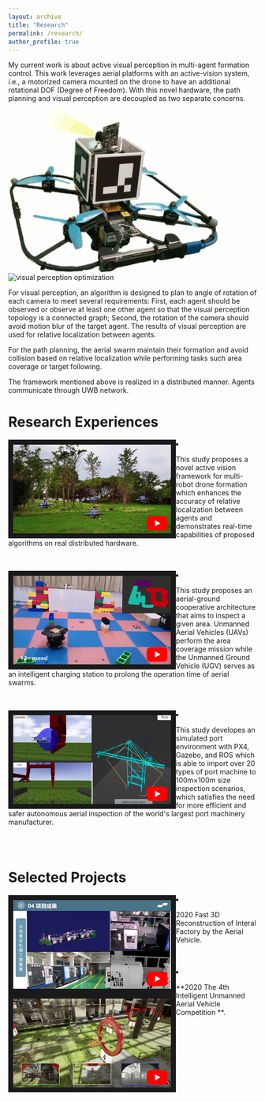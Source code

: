 ```yaml
---
layout: archive
title: "Research"
permalink: /research/
author_profile: true
---
```


My current work is about active visual perception in multi-agent formation control. This work leverages aerial platforms with an active-vision system, i.e., a motorized camera mounted on the drone to have an additional rotational DOF (Degree of Freedom). With this novel hardware, the path planning and visual perception are decoupled as two separate concerns. 

 <img src="/images/active-vision-system.gif" width = "425" height = "330" alt="active-vision system" align=center />
 <img src="/images/opt-vision.gif" width = "330" height = "330" alt="visual perception optimization" align=center />


For visual perception, an algorithm is designed to plan to angle of rotation of each camera to meet several requirements: First, each agent should be observed or observe at least one other agent so that the visual perception topology is a connected graph; Second, the rotation of the camera should avoid motion blur of the target agent. The results of visual perception are used for relative localization between agents.

For the path planning, the aerial swarm maintain their formation and avoid collision based on relative localization while performing tasks such area coverage or target following. 

The framework mentioned above is realized in a distributed manner. Agents communicate through UWB network.

Research Experiences
======

<li>
 <a href="https://www.youtube.com/watch?v=pyMY54b_c-4" target="_blank">
   <img src="/images/active-vision.png" align = "left" alt="active vision" width="320" height="180" border="10" />
 </a>
 <div>
  <p> This study proposes a novel active vision framework for multi-robot drone formation which enhances the accuracy of relative localization between agents and demonstrates real-time capabilities of proposed algorithms on real distributed hardware. 
  </p>
 </div>
</li>
<br>
<br>

<li>
 <a href="https://www.youtube.com/watch?v=VPgk_Q9hdwE" target="_blank">
   <img src="/images/ground-aerial.png" align = "left" alt="ground-aerial inspection" width="320" height="180" border="10" />
 </a>
 <div>
  <p> This study proposes an aerial-ground cooperative architecture that aims to inspect a given area. Unmanned Aerial Vehicles (UAVs) perform the area coverage mission while the Unmanned Ground Vehicle (UGV) serves as an intelligent charging station to prolong the operation time of aerial swarms.
  </p>
 </div>
</li>
<br>
<br>

<li>
 <a href="https://www.youtube.com/watch?v=nDiZuc0lM-s" target="_blank">
   <img src="/images/quayside-inspection.png" align = "left" alt="quayside inspection" width="320" height="180" border="10" />
 </a>
 <div>
  <p> This study	developes an simulated port environment with PX4, Gazebo, and ROS which is able to import over 20 types of port machine to 100m×100m size inspection scenarios, which satisfies the need for more efficient and safer autonomous aerial inspection of the world's largest port machinery manufacturer.
  </p>
 </div>
</li>
<br>
<br>

<!-- markdown 插入图片并且给图片附上链接的格式
[![IMAGE ALT TEXT](http://img.youtube.com/vi/GzdKMVn8avo/0.jpg)](https://www.youtube.com/embed/GzdKMVn8avo "CameraMaster") -->

<!-- 不成功的视频插入
<video src="https://www.youtube.com/watch?v=pyMY54b_c-4" controls="controls" width="500" height="300">video not support! </video> -->

Selected Projects
======
<li>
 <a href="https://www.youtube.com/watch?v=k0W_9xlVHAk" target="_blank">
   <img src="/images/3D-reconstruction.png" align = "left" alt="quayside inspection" width="320" height="180" border="10" />
 </a>
 <div>
  <p> 2020 Fast 3D Reconstruction of Interal Factory by the Aerial Vehicle.
  </p>
 </div>
</li>
<br>
<br>

<li>
 <a href="https://www.youtube.com/watch?v=wfi7CVHrzNU" target="_blank">
   <img src="/images/drone-competition.png" align = "left" alt="drone-competition" width="320" height="180" border="10" />
 </a>
 <div>
  <p> **2020 The 4th Intelligent Unmanned Aerial Vehicle Competition **.
  </p>
 </div>
</li>
<br>
<br>

